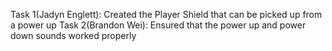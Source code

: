 Task 1(Jadyn Englett): Created the Player Shield that can be picked up from a power up
Task 2(Brandon Wei): Ensured that the power up and power down sounds worked properly
